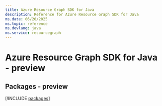 ```yaml
---
title: Azure Resource Graph SDK for Java
description: Reference for Azure Resource Graph SDK for Java
ms.date: 06/20/2025
ms.topic: reference
ms.devlang: java
ms.service: resourcegraph
---
```

# Azure Resource Graph SDK for Java - preview
## Packages - preview
[!INCLUDE [packages](resource-graph-index.md)]